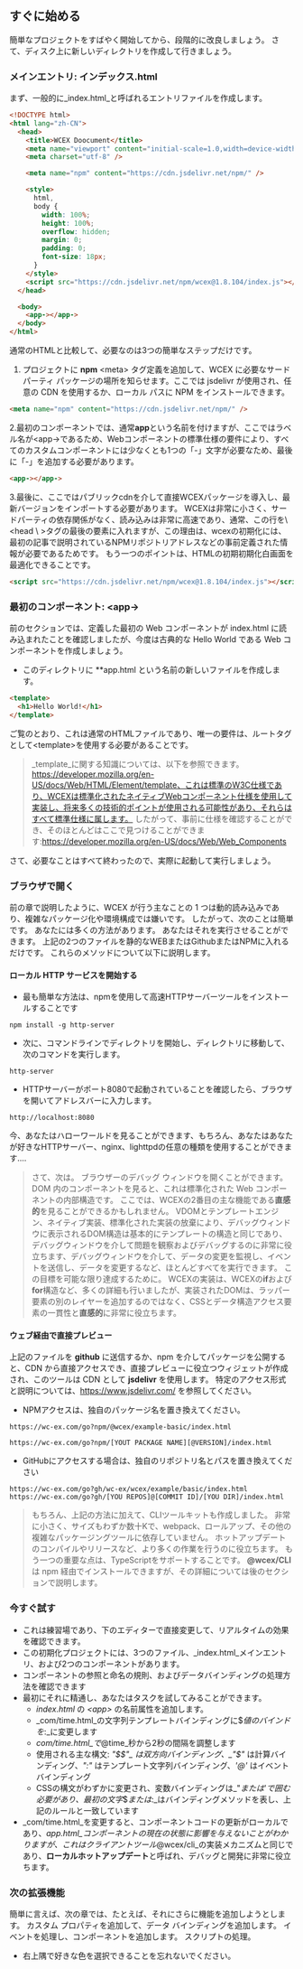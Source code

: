 <!--DESC: {"icon":"sports_score"} -->

## すぐに始める

簡単なプロジェクトをすばやく開始してから、段階的に改良しましょう。 さて、ディスク上に新しいディレクトリを作成して行きましょう。

### メインエントリ: インデックス.html

まず、一般的に_index.html_と呼ばれるエントリファイルを作成します。

```html
<!DOCTYPE html>
<html lang="zh-CN">
  <head>
    <title>WCEX Doocument</title>
    <meta name="viewport" content="initial-scale=1.0,width=device-width" />
    <meta charset="utf-8" />

    <meta name="npm" content="https://cdn.jsdelivr.net/npm/" />

    <style>
      html,
      body {
        width: 100%;
        height: 100%;
        overflow: hidden;
        margin: 0;
        padding: 0;
        font-size: 18px;
      }
    </style>
    <script src="https://cdn.jsdelivr.net/npm/wcex@1.8.104/index.js"></script>
  </head>

  <body>
    <app-></app->
  </body>
</html>
```

通常のHTMLと比較して、必要なのは3つの簡単なステップだけです。

1. プロジェクトに **npm** \<meta\> タグ定義を追加して、WCEX に必要なサードパーティ パッケージの場所を知らせます。ここでは jsdelivr が使用され、任意の CDN を使用するか、ローカル パスに NPM をインストールできます。

```html
<meta name="npm" content="https://cdn.jsdelivr.net/npm/" />
```

2.最初のコンポーネントでは、通常**app**という名前を付けますが、ここではラベル名が\<app-\>であるため、Webコンポーネントの標準仕様の要件により、すべてのカスタムコンポーネントには少なくとも1つの「-」文字が必要なため、最後に「-」を追加する必要があります。

```html
<app-></app->
```

3.最後に、ここではパブリックcdnを介して直接WCEXパッケージを導入し、最新バージョンをインポートする必要があります。 WCEXは非常に小さく、サードパーティの依存関係がなく、読み込みは非常に高速であり、通常、この行を\ <head \ >タグの最後の要素に入れますが、この理由は、wcexの初期化には、最初の記事で説明されているNPMリポジトリアドレスなどの事前定義された情報が必要であるためです。 もう一つのポイントは、HTMLの初期初期化白画面を最適化できることです。

```html
<script src="https://cdn.jsdelivr.net/npm/wcex@1.8.104/index.js"></script>
```

### 最初のコンポーネント: **\<app-\>**

前のセクションでは、定義した最初の Web コンポーネントが index.html に読み込まれたことを確認しましたが、今度は古典的な Hello World である Web コンポーネントを作成しましょう。

- このディレクトリに **app.html という名前の新しいファイルを作成します。

```html
<template>
  <h1>Hello World!</h1>
</template>
```

ご覧のとおり、これは通常のHTMLファイルであり、唯一の要件は、ルートタグとして\<template\>を使用する必要があることです。

> _template_に関する知識については、以下を参照できます。 https://developer.mozilla.org/en-US/docs/Web/HTML/Element/template、これは標準のW3C仕様であり、WCEXは標準化されたネイティブWebコンポーネント仕様を使用して実装し、将来多くの技術的ポイントが使用される可能性があり、それらはすべて標準仕様に属します。 したがって、事前に仕様を確認することができ、そのほとんどはここで見つけることができます:https://developer.mozilla.org/en-US/docs/Web/Web_Components

さて、必要なことはすべて終わったので、実際に起動して実行しましょう。

### ブラウザで開く

前の章で説明したように、WCEX が行う主なことの 1 つは動的読み込みであり、複雑なパッケージ化や環境構成では嫌いです。 したがって、次のことは簡単です。 あなたには多くの方法があります。 あなたはそれを実行させることができます。 上記の2つのファイルを静的なWEBまたはGithubまたはNPMに入れるだけです。 これらのメソッドについて以下に説明します。

#### ローカル HTTP サービスを開始する

- 最も簡単な方法は、npmを使用して高速HTTPサーバーツールをインストールすることです

```shell
npm install -g http-server
```

- 次に、コマンドラインでディレクトリを開始し、ディレクトリに移動して、次のコマンドを実行します。

```shell
http-server
```

- HTTPサーバーがポート8080で起動されていることを確認したら、ブラウザを開いてアドレスバーに入力します。

```
http://localhost:8080
```

今、あなたはハローワールドを見ることができます、もちろん、あなたはあなたが好きなHTTPサーバー、nginx、lighttpdの任意の種類を使用することができます....

> さて、次は。 ブラウザーのデバッグ ウィンドウを開くことができます。 DOM 内のコンポーネントを見ると、これは標準化された Web コンポーネントの内部構造です。 ここでは、WCEXの2番目の主な機能である**直感的**を見ることができるかもしれません。 VDOMとテンプレートエンジン、ネイティブ実装、標準化された実装の放棄により、デバッグウィンドウに表示されるDOM構造は基本的にテンプレートの構造と同じであり、デバッグウィンドウを介して問題を観察およびデバッグするのに非常に役立ちます、デバッグウィンドウを介して、データの変更を監視し、イベントを送信し、データを変更するなど、ほとんどすべてを実行できます。 この目標を可能な限り達成するために。 WCEXの実装は、WCEXの**if**および**for**構造など、多くの詳細も行いましたが、実装されたDOMは、ラッパー要素の別のレイヤーを追加するのではなく、CSSとデータ構造アクセス要素の一貫性と**直感的**に非常に役立ちます。

#### ウェブ経由で直接プレビュー

上記のファイルを **github** に送信するか、npm を介してパッケージを公開すると、CDN から直接アクセスでき、直接プレビューに役立つウィジェットが作成され、このツールは CDN として **jsdelivr** を使用します。
特定のアクセス形式と説明については、https://www.jsdelivr.com/ を参照してください。

- NPMアクセスは、独自のパッケージ名を置き換えてください。

```
https://wc-ex.com/go?npm/@wcex/example-basic/index.html

https://wc-ex.com/go?npm/[YOUT PACKAGE NAME][@VERSION]/index.html

```

- GitHubにアクセスする場合は、独自のリポジトリ名とパスを置き換えてください

```
https://wc-ex.com/go?gh/wc-ex/wcex/example/basic/index.html
https://wc-ex.com/go?gh/[YOU REPOS]@[COMMIT ID]/[YOU DIR]/index.html
```

> もちろん、上記の方法に加えて、CLIツールキットも作成しました。 非常に小さく、サイズもわずか数十Kで、webpack、ロールアップ、その他の複雑なパッケージングツールに依存していません。 ホットアップデートのコンパイルやリリースなど、より多くの作業を行うのに役立ちます。 もう一つの重要な点は、TypeScriptをサポートすることです。 **@wcex/CLI** は npm 経由でインストールできますが、その詳細については後のセクションで説明します。

### 今すぐ試す

<div>
<wcex-doc.com-playground files="['first/index.html','first/app.html','first/com/time.html']"></wcex-doc.com-playground>
</div>

- これは練習場であり、下のエディターで直接変更して、リアルタイムの効果を確認できます。
- この初期化プロジェクトには、3つのファイル、_index.html_メインエントリ、および2つのコンポーネントがあります。
- コンポーネントの参照と命名の規則、およびデータバインディングの処理方法を確認できます
- 最初にそれに精通し、あなたはタスクを試してみることができます。
  - _index.html_ の _\<app\>_ の名前属性を追加します。 
  - _com/time.html_の文字列テンプレートバインディングに$_値のバインドを_:_に変更します 
  - _com/time.html_で_@time_秒から2秒の間隔を調整します 
  - 使用される主な構文: _"$$"_ は双方向バインディング、_"$"_ は計算バインディング、_":"_ はテンプレート文字列バインディング、_'@'_ はイベントバインディング
  - CSSの構文がわずかに変更され、変数バインディングは_"_または_'_で囲む必要があり、最初の文字_$_または_:_はバインディングメソッドを表し、上記のルールと一致しています
- _com/time.html_を変更すると、コンポーネントコードの更新がローカルであり、_app.html_コンポーネントの現在の状態に影響を与えないことがわかりますが、これはクライアントツール_@wcex/cli_の実装メカニズムと同じであり、**ローカルホットアップデート**と呼ばれ、デバッグと開発に非常に役立ちます。


### 次の拡張機能

簡単に言えば、次の章では、たとえば、それにさらに機能を追加しようとします。 カスタム プロパティを追加して、データ バインディングを追加します。 イベントを処理し、コンポーネントを追加します。
スクリプトの処理。
- 右上隅で好きな色を選択できることを忘れないでください。

